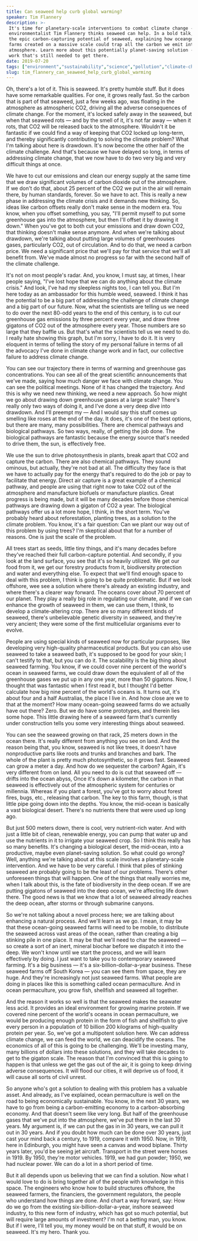 ```yaml
---
title: Can seaweed help curb global warming?
speaker: Tim Flannery
description: >-
 It's time for planetary-scale interventions to combat climate change -- and
 environmentalist Tim Flannery thinks seaweed can help. In a bold talk, he shares
 the epic carbon-capturing potential of seaweed, explaining how oceangoing seaweed
 farms created on a massive scale could trap all the carbon we emit into the
 atmosphere. Learn more about this potentially planet-saving solution -- and the
 work that's still needed to get there.
date: 2019-07-20
tags: ["environment","sustainability","science","pollution","climate-change","engineering","oceans","innovation","plants","biosphere","biology"]
slug: tim_flannery_can_seaweed_help_curb_global_warming
---
```


Oh, there's a lot of it. This is seaweed. It's pretty humble stuff. But it does have some
remarkable qualities. For one, it grows really fast. So the carbon that is part of that
seaweed, just a few weeks ago, was floating in the atmosphere as atmospheric CO2, driving
all the adverse consequences of climate change. For the moment, it's locked safely away in
the seaweed, but when that seaweed rots — and by the smell of it, it's not far away — when
it rots, that CO2 will be released back to the atmosphere. Wouldn't it be fantastic if we
could find a way of keeping that CO2 locked up long-term, and thereby significantly
contributing to solving the climate problem? What I'm talking about here is drawdown. It's
now become the other half of the climate challenge. And that's because we have delayed so
long, in terms of addressing climate change, that we now have to do two very big and very
difficult things at once.

We have to cut our emissions and clean our energy supply at the same time that we draw
significant volumes of carbon dioxide out of the atmosphere. If we don't do that, about 25
percent of the CO2 we put in the air will remain there, by human standards, forever. So we
have to act. This is really a new phase in addressing the climate crisis and it demands new
thinking. So, ideas like carbon offsets really don't make sense in the modern era. You
know, when you offset something, you say, "I'll permit myself to put some greenhouse gas
into the atmosphere, but then I'll offset it by drawing it down." When you've got to both
cut your emissions and draw down CO2, that thinking doesn't make sense anymore. And when
we're talking about drawdown, we're talking about putting large volumes of greenhouses
gases, particularly CO2, out of circulation. And to do that, we need a carbon price. We
need a significant price that we'll pay for that service that we'll all benefit from. We've
made almost no progress so far with the second half of the climate challenge.

It's not on most people's radar. And, you know, I must say, at times, I hear people
saying, "I've lost hope that we can do anything about the climate crisis." And look, I've
had my sleepless nights too, I can tell you. But I'm here today as an ambassador for this
humble weed, seaweed. I think it has the potential to be a big part of addressing the
challenge of climate change and a big part of our future. Now, what the scientists are
telling us we need to do over the next 80-odd years to the end of this century, is to cut
our greenhouse gas emissions by three percent every year, and draw three gigatons of CO2
out of the atmosphere every year. Those numbers are so large that they baffle us. But
that's what the scientists tell us we need to do. I really hate showing this graph, but
I'm sorry, I have to do it. It is very eloquent in terms of telling the story of my
personal failure in terms of all the advocacy I've done in climate change work and in
fact, our collective failure to address climate change.

You can see our trajectory there in terms of warming and greenhouse gas concentrations.
You can see all of the great scientific announcements that we've made, saying how much
danger we face with climate change. You can see the political meetings. None of it has
changed the trajectory. And this is why we need new thinking, we need a new approach. So
how might we go about drawing down greenhouse gases at a large scale? There's really only
two ways of doing it, and I've done a very deep dive into drawdown. And I'll preempt my —
And I would say this stuff comes up smelling like roses at the end of the day. It does,
it's one of the best options, but there are many, many possibilities. There are chemical
pathways and biological pathways. So two ways, really, of getting the job done. The
biological pathways are fantastic because the energy source that's needed to drive them,
the sun, is effectively free.

We use the sun to drive photosynthesis in plants, break apart that CO2 and capture the
carbon. There are also chemical pathways. They sound ominous, but actually, they're not
bad at all. The difficulty they face is that we have to actually pay for the energy that's
required to do the job or pay to facilitate that energy. Direct air capture is a great
example of a chemical pathway, and people are using that right now to take CO2 out of the
atmosphere and manufacture biofuels or manufacture plastics. Great progress is being made,
but it will be many decades before those chemical pathways are drawing down a gigaton of
CO2 a year. The biological pathways offer us a lot more hope, I think, in the short term.
You've probably heard about reforestation, planting trees, as a solution to the climate
problem. You know, it's a fair question: Can we plant our way out of this problem by using
trees? I'm skeptical about that for a number of reasons. One is just the scale of the
problem.

All trees start as seeds, little tiny things, and it's many decades before they've reached
their full carbon-capture potential. And secondly, if you look at the land surface, you
see that it's so heavily utilized. We get our food from it, we get our forestry products
from it, biodiversity protection and water and everything else. To expect that we'll find
enough space to deal with this problem, I think is going to be quite problematic. But if we
look offshore, wee see a solution where there's already an existing industry, and where
there's a clearer way forward. The oceans cover about 70 percent of our planet. They play
a really big role in regulating our climate, and if we can enhance the growth of seaweed
in them, we can use them, I think, to develop a climate-altering crop. There are so many
different kinds of seaweed, there's unbelievable genetic diversity in seaweed, and they're
very ancient; they were some of the first multicellular organisms ever to
evolve.

People are using special kinds of seaweed now for particular purposes, like developing
very high-quality pharmaceutical products. But you can also use seaweed to take a seaweed
bath, it's supposed to be good for your skin; I can't testify to that, but you can do it.
The scalability is the big thing about seaweed farming. You know, if we could cover nine
percent of the world's ocean in seaweed farms, we could draw down the equivalent of all of
the greenhouse gases we put up in any one year, more than 50 gigatons. Now, I thought that
was fantastic when I first read it, but I thought I'd better calculate how big nine
percent of the world's oceans is. It turns out, it's about four and a half Australias, the
place I live in. And how close are we to that at the moment? How many ocean-going seaweed
farms do we actually have out there? Zero. But we do have some prototypes, and therein
lies some hope. This little drawing here of a seaweed farm that's currently under
construction tells you some very interesting things about seaweed.

You can see the seaweed growing on that rack, 25 meters down in the ocean there. It's
really different from anything you see on land. And the reason being that, you know,
seaweed is not like trees, it doesn't have nonproductive parts like roots and trunks and
branches and bark. The whole of the plant is pretty much photosynthetic, so it grows fast.
Seaweed can grow a meter a day. And how do we sequester the carbon? Again, it's very
different from on land. All you need to do is cut that seaweed off — drifts into the ocean
abyss, Once it's down a kilometer, the carbon in that seaweed is effectively out of the
atmospheric system for centuries or millennia. Whereas if you plant a forest, you've got
to worry about forest fires, bugs, etc., releasing that carbon. The key to this farm,
though, is that little pipe going down into the depths. You know, the mid-ocean is
basically a vast biological desert. There's no nutrients there that were used up long
ago.

But just 500 meters down, there is cool, very nutrient-rich water. And with just a little
bit of clean, renewable energy, you can pump that water up and use the nutrients in it to
irrigate your seaweed crop. So I think this really has so many benefits. It's changing a
biological desert, the mid-ocean, into a productive, maybe even planet-saving solution. So
what could go wrong? Well, anything we're talking about at this scale involves a
planetary-scale intervention. And we have to be very careful. I think that piles of
stinking seaweed are probably going to be the least of our problems. There's other
unforeseen things that will happen. One of the things that really worries me, when I talk
about this, is the fate of biodiversity in the deep ocean. If we are putting gigatons of
seaweed into the deep ocean, we're affecting life down there. The good news is that we know
that a lot of seaweed already reaches the deep ocean, after storms or through submarine
canyons.

So we're not talking about a novel process here; we are talking about enhancing a natural
process. And we'll learn as we go. I mean, it may be that these ocean-going seaweed farms
will need to be mobile, to distribute the seaweed across vast areas of the ocean, rather
than creating a big stinking pile in one place. It may be that we'll need to char the
seaweed — so create a sort of an inert, mineral biochar before we dispatch it into the
deep. We won't know until we start the process, and we will learn effectively by doing. I
just want to take you to contemporary seaweed farming. It's a big business — it's a
six-billion-dollar-a-year business. These seaweed farms off South Korea — you can see them
from space, they are huge. And they're increasingly not just seaweed farms. What people
are doing in places like this is something called ocean permaculture. And in ocean
permaculture, you grow fish, shellfish and seaweed all together.

And the reason it works so well is that the seaweed makes the seawater less acid. It
provides an ideal environment for growing marine protein. If we covered nine percent of
the world's oceans in ocean permaculture, we would be producing enough protein in the form
of fish and shellfish to give every person in a population of 10 billion 200 kilograms of
high-quality protein per year. So, we've got a multipotent solution here. We can address
climate change, we can feed the world, we can deacidify the oceans. The economics of all of
this is going to be challenging. We'll be investing many, many billions of dollars into
these solutions, and they will take decades to get to the gigaton scale. The reason that
I'm convinced that this is going to happen is that unless we get the gas out of the air,
it is going to keep driving adverse consequences. It will flood our cities, it will
deprive us of food, it will cause all sorts of civil unrest.

So anyone who's got a solution to dealing with this problem has a valuable asset. And
already, as I've explained, ocean permaculture is well on the road to being economically
sustainable. You know, in the next 30 years, we have to go from being a carbon-emitting
economy to a carbon-absorbing economy. And that doesn't seem like very long. But half of
the greenhouse gases that we've put into the atmosphere, we've put there in the last 30
years. My argument is, if we can put the gas in in 30 years, we can pull it out in 30
years. And if you doubt how much can be done over 30 years, just cast your mind back a
century, to 1919, compare it with 1950. Now, in 1919, here in Edinburgh, you might have
seen a canvas and wood biplane. Thirty years later, you'd be seeing jet aircraft.
Transport in the street were horses in 1919. By 1950, they're motor vehicles. 1919, we had
gun powder; 1950, we had nuclear power. We can do a lot in a short period of
time.

But it all depends upon us believing that we can find a solution. Now what I would love to
do is bring together all of the people with knowledge in this space. The engineers who
know how to build structures offshore, the seaweed farmers, the financiers, the government
regulators, the people who understand how things are done. And chart a way forward, say:
How do we go from the existing six-billion-dollar-a-year, inshore seaweed industry, to
this new form of industry, which has got so much potential, but will require large amounts
of investment? I'm not a betting man, you know. But if I were, I'll tell you, my money
would be on that stuff, it would be on seaweed. It's my hero. Thank you.

<!--
ad_duration=3.33
comment_count=55
event="TEDSummit 2019"
external_start_time=0
has_talk_citation=0
intro_duration=11.82
is_subtitle_required="False"
is_talk_featured="True"
language="en"
language_swap="False"
native_language="en"
number_of_related_talks=6
number_of_speakers=1
number_of_subtitled_videos=16
number_of_tags=11
number_of_talk_download_languages=16
number_of_talk_more_resources=1
number_of_talk_recommendations=0
number_of_talks_take_actions=2
post_ad_duration=0.83
published_timestamp="2019-09-23 19:04:30"
recording_date="2019-07-20"
speaker_description="Environmentalist"
speaker_is_published=1
speaker_name="Tim Flannery"
talk_name="Can seaweed help curb global warming?"
talks_tags=["environment","sustainability","science","pollution","climate-change","engineering","oceans","innovation","plants","biosphere","biology"]
url_audio="https://download.ted.com/talks/TimFlannery_2019T.mp3?apikey=acme-roadrunner"
url_photo_speaker="https://pe.tedcdn.com/images/ted/acaf29fedb7ebc7e2f2db13106eafebc80d08c31_254x191.jpg"
url_photo_talk="https://s3.amazonaws.com/talkstar-photos/uploads/1b17b28a-08db-4b8a-bfb4-beb8c93ee8be/TimFlannery_2019T-embed.jpg"
url_webpage="https://www.ted.com/talks/tim_flannery_can_seaweed_help_curb_global_warming"
video_type_name="TED Stage Talk"
-->